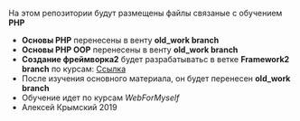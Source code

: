На этом репозитории будут размещены файлы связаные с обучением <b>PHP</b>
<ul>
    <li><b>Основы PHP</b> перенесены в венту <b>old_work branch</b></li>
    <li><b>Основы PHP OOP</b> перенесены в венту <b>old_work branch</b></li>
    <li><b>Создание фреймворка2</b> будет разрабатыватьс в ветке <b>Framework2 branch</b> по курсам: <a href="https://www.youtube.com/watch?v=nGHfiWjIDr8&list=PLD-piGJ3Dtl1gX1wh22vBeeg6gMP1VlnW">Ссылка</a></li>
    <li>После изучения основного материала, он будет перенесен <b>old_work branch</b></li>
    <li>Обучение идет по курсам <i>WebForMyself</i></li>
    <li>Алексей Крымский 2019</li>
</ul>
